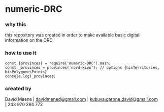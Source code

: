 # numeric-DRC
### why this
this repository was created in order to make available basic digital information on the DRC
### how to use it
```'use strict';
const {provinces} = require('numeric-DRC').main;
const _provinces = provinces('nord-kivu'); // options {hisTerritories, hisPolygonesPoints}
console.log(_provinces)
```
### created by 
David Maene | davidmened@gmail.com | kubuya.darone.david@gmail.com | 243 970 284 772
